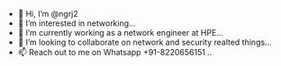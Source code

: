 - 👋 Hi, I’m @ngrj2
- 👀 I’m interested in networking...
- 🌱 I’m currently working as a network engineer at HPE...
- 💞️ I’m looking to collaborate on network and security realted things...
- 📫 Reach out to me on Whatsapp +91-8220656151 ..
